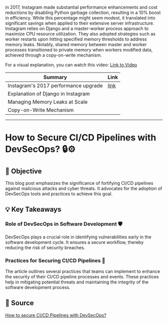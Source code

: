 in 2017, Instagram made substantial performance enhancements and cost reductions by disabling Python garbage collection, resulting in a 10% boost in efficiency. While this percentage might seem modest, it translated into significant savings when applied to their extensive server infrastructure. Instagram relies on Django and a master-worker process approach to maximize CPU resource utilization. They also adopted strategies such as worker restarts upon hitting specified memory thresholds to address memory leaks. Notably, shared memory between master and worker processes transitioned to private memory when workers modified data, achieved through a copy-on-write mechanism.

For a visual explanation, you can watch this video: [Link to Video](https://www.youtube.com/watch?v=Zqw4KjhWxEc)


| Summary                               | Link                                      |
|---------------------------------------|-------------------------------------------|
| Instagram's 2017 performance upgrade  | [link](https://instagram-engineering.com/dismissing-python-garbage-collection-at-instagram-4dca40b29172) |
| Explanation of Django in Instagram      
| Managing Memory Leaks at Scale       
| Copy-on-Write Mechanism              

----- ----  -- - -- - - ----- -- - -- -
# How to Secure CI/CD Pipelines with DevSecOps? :lock::gear: 

## :dart: Objective
This blog post emphasizes the significance of fortifying CI/CD pipelines against malicious attacks and cyber threats. It advocates for the adoption of DevSecOps tools and practices to achieve this goal.

## :bulb: Key Takeaways

### Role of DevSecOps in Software Development :shield:
DevSecOps plays a crucial role in identifying vulnerabilities early in the software development cycle. It ensures a secure workflow, thereby reducing the risk of security breaches.

### Practices for Securing CI/CD Pipelines :wrench:
The article outlines several practices that teams can implement to enhance the security of their CI/CD pipeline processes and events. These practices help in mitigating potential threats and maintaining the integrity of the software development process.

## :link: Source
[How to secure CI/CD Pipelines with DevSecOps?](https://medium.com/@bijit211987/devsecops-approach-with-terraform-and-ci-cd-pipelines-f556c2d5b40d)
